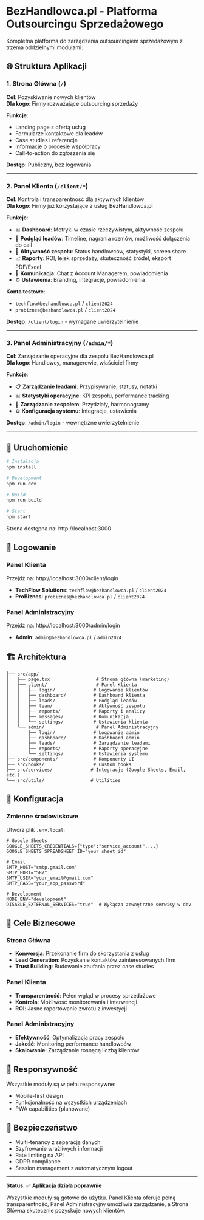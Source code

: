# BezHandlowca.pl - Platforma Outsourcingu Sprzedażowego

Kompletna platforma do zarządzania outsourcingiem sprzedażowym z trzema oddzielnymi modułami:

## 🌐 Struktura Aplikacji

### 1. **Strona Główna** (`/`)
**Cel**: Pozyskiwanie nowych klientów  
**Dla kogo**: Firmy rozważające outsourcing sprzedaży

**Funkcje**:
- Landing page z ofertą usług
- Formularze kontaktowe dla leadów
- Case studies i referencje
- Informacje o procesie współpracy
- Call-to-action do zgłoszenia się

**Dostęp**: Publiczny, bez logowania

---

### 2. **Panel Klienta** (`/client/*`)
**Cel**: Kontrola i transparentność dla aktywnych klientów  
**Dla kogo**: Firmy już korzystające z usług BezHandlowca.pl

**Funkcje**:
- 📊 **Dashboard**: Metryki w czasie rzeczywistym, aktywność zespołu
- 🎯 **Podgląd leadów**: Timeline, nagrania rozmów, możliwość dołączenia do call
- 👥 **Aktywność zespołu**: Status handlowców, statystyki, screen share
- 📈 **Raporty**: ROI, lejek sprzedaży, skuteczność źródeł, eksport PDF/Excel
- 💬 **Komunikacja**: Chat z Account Managerem, powiadomienia
- ⚙️ **Ustawienia**: Branding, integracje, powiadomienia

**Konta testowe**:
- `techflow@bezhandlowca.pl` / `client2024`
- `probiznes@bezhandlowca.pl` / `client2024`

**Dostęp**: `/client/login` - wymagane uwierzytelnienie

---

### 3. **Panel Administracyjny** (`/admin/*`) 
**Cel**: Zarządzanie operacyjne dla zespołu BezHandlowca.pl  
**Dla kogo**: Handlowcy, managerowie, właściciel firmy

**Funkcje**:
- 📋 **Zarządzanie leadami**: Przypisywanie, statusy, notatki
- 📊 **Statystyki operacyjne**: KPI zespołu, performance tracking
- 👥 **Zarządzanie zespołem**: Przydziały, harmonogramy
- ⚙️ **Konfiguracja systemu**: Integracje, ustawienia

**Dostęp**: `/admin/login` - wewnętrzne uwierzytelnienie

---

## 🚀 Uruchomienie

```bash
# Instalacja
npm install

# Development
npm run dev

# Build
npm run build

# Start
npm start
```

Strona dostępna na: http://localhost:3000

## 🔑 Logowanie

### Panel Klienta
Przejdź na: http://localhost:3000/client/login
- **TechFlow Solutions**: `techflow@bezhandlowca.pl` / `client2024`
- **ProBiznes**: `probiznes@bezhandlowca.pl` / `client2024`

### Panel Administracyjny
Przejdź na: http://localhost:3000/admin/login
- **Admin**: `admin@bezhandlowca.pl` / `admin2024`

## 🏗️ Architektura

```
├── src/app/
│   ├── page.tsx                 # Strona główna (marketing)
│   ├── client/                  # Panel Klienta
│   │   ├── login/              # Logowanie klientów
│   │   ├── dashboard/          # Dashboard klienta
│   │   ├── leads/              # Podgląd leadów
│   │   ├── team/               # Aktywność zespołu
│   │   ├── reports/            # Raporty i analizy
│   │   ├── messages/           # Komunikacja
│   │   └── settings/           # Ustawienia klienta
│   └── admin/                   # Panel Administracyjny
│       ├── login/              # Logowanie admin
│       ├── dashboard/          # Dashboard admin
│       ├── leads/              # Zarządzanie leadami
│       ├── reports/            # Raporty operacyjne
│       └── settings/           # Ustawienia systemu
├── src/components/             # Komponenty UI
├── src/hooks/                  # Custom hooks
├── src/services/              # Integracje (Google Sheets, Email, etc.)
└── src/utils/                 # Utilities
```

## 🔧 Konfiguracja

### Zmienne środowiskowe
Utwórz plik `.env.local`:

```env
# Google Sheets
GOOGLE_SHEETS_CREDENTIALS={"type":"service_account",...}
GOOGLE_SHEETS_SPREADSHEET_ID="your_sheet_id"

# Email
SMTP_HOST="smtp.gmail.com"
SMTP_PORT="587"
SMTP_USER="your_email@gmail.com"
SMTP_PASS="your_app_password"

# Development
NODE_ENV="development"
DISABLE_EXTERNAL_SERVICES="true"  # Wyłącza zewnętrzne serwisy w dev
```

## 🎯 Cele Biznesowe

### Strona Główna
- **Konwersja**: Przekonanie firm do skorzystania z usług
- **Lead Generation**: Pozyskanie kontaktów zainteresowanych firm
- **Trust Building**: Budowanie zaufania przez case studies

### Panel Klienta  
- **Transparentność**: Pełen wgląd w procesy sprzedażowe
- **Kontrola**: Możliwość monitorowania i interwencji
- **ROI**: Jasne raportowanie zwrotu z inwestycji

### Panel Administracyjny
- **Efektywność**: Optymalizacja pracy zespołu
- **Jakość**: Monitoring performance handlowców
- **Skalowanie**: Zarządzanie rosnącą liczbą klientów

## 📱 Responsywność

Wszystkie moduły są w pełni responsywne:
- Mobile-first design
- Funkcjonalność na wszystkich urządzeniach
- PWA capabilities (planowane)

## 🔐 Bezpieczeństwo

- Multi-tenancy z separacją danych
- Szyfrowanie wrażliwych informacji
- Rate limiting na API
- GDPR compliance
- Session management z automatycznym logout

---

**Status**: ✅ **Aplikacja działa poprawnie**

Wszystkie moduły są gotowe do użytku. Panel Klienta oferuje pełną transparentność, Panel Administracyjny umożliwia zarządzanie, a Strona Główna skutecznie pozyskuje nowych klientów. 